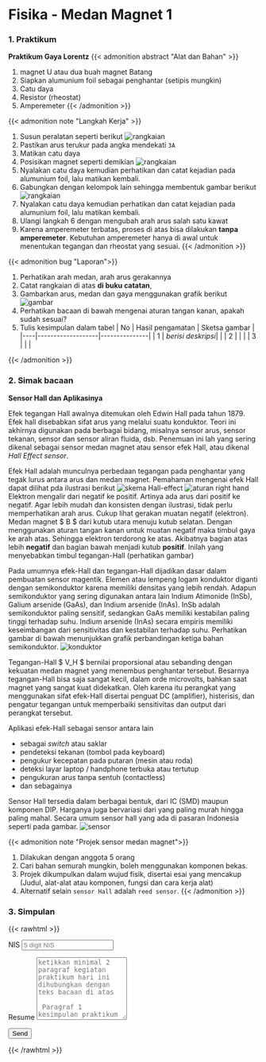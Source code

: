 # Fisika - Medan Magnet 1

### 1. Praktikum 
**Praktikum Gaya Lorentz**
{{< admonition abstract "Alat dan Bahan" >}}
1. magnet U atau dua buah magnet Batang
2. Siapkan alumunium foil sebagai penghantar (setipis mungkin)
3. Catu daya 
4. Resistor (rheostat)
5. Amperemeter 
{{< /admonition >}} 

{{< admonition note "Langkah Kerja" >}}
1. Susun peralatan seperti berikut
![rangkaian](rangkaian.png "Skema rangkaian")
2. Pastikan arus terukur pada angka mendekati `3A`
3. Matikan catu daya
4. Posisikan magnet seperti demikian
![rangkaian](skema2.png "Posisi magnet")
5. Nyalakan catu daya kemudian perhatikan dan catat kejadian pada alumunium foil, lalu matikan kembali.
6. Gabungkan dengan kelompok lain sehingga membentuk gambar berikut
![rangkaian](rangkaian2.png "susunan 2 kawat")
7. Nyalakan catu daya kemudian perhatikan dan catat kejadian pada alumunium foil, lalu matikan kembali.
8. Ulangi langkah 6 dengan mengubah arah arus salah satu kawat
9. Karena amperemeter terbatas, proses di atas bisa dilakukan **tanpa amperemeter**. Kebutuhan amperemeter hanya di awal untuk menentukan tegangan dan rheostat yang sesuai. 
{{< /admonition >}} 

{{< admonition bug "Laporan">}}
1. Perhatikan arah medan, arah arus gerakannya
2. Catat rangkaian di atas **di buku catatan**, 
3. Gambarkan arus, medan dan gaya menggunakan grafik berikut
 ![gambar](coord.png "koordinat 3D")
4. Perhatikan bacaan di bawah mengenai aturan tangan kanan, apakah sudah sesuai?
5. Tulis kesimpulan dalam tabel 
| No | Hasil pengamatan  | Sketsa gambar |
|----|-------------------|---------------|
| 1  | _berisi deskripsi_|               |
| 2  |                   |               |
| 3  |                   |               |

{{< /admonition >}}
### 2. Simak bacaan
**Sensor Hall dan Aplikasinya**

Efek tegangan Hall awalnya ditemukan oleh Edwin Hall pada tahun 1879. Efek hall disebabkan sifat arus yang melalui suatu konduktor. Teori ini akhirnya digunakan pada berbagai bidang, misalnya sensor arus, sensor tekanan, sensor dan sensor aliran fluida, dsb. Penemuan ini lah yang sering dikenal sebagai sensor medan magnet atau sensor efek Hall, atau dikenal _Hall Effect sensor_. 

Efek Hall adalah munculnya perbedaan tegangan pada penghantar yang tegak lurus antara arus dan medan magnet. Pemahaman mengenai efek Hall dapat dilihat pda ilustrasi berikut
![skema Hall-effect](skema.png "Efek Hall")
![aturan right hand](righthand.png "aturan Gaya Lorentz tangan kanan")
   Elektron mengalir dari negatif ke positif. Artinya ada arus dari positif ke negatif. Agar lebih mudah dan konsisten dengan ilustrasi, tidak perlu memperhatikan arah arus. Cukup lihat gerakan muatan negatif (elektron). Medan magnet $ B $ dari kutub utara menuju kutub selatan. Dengan menggunakan aturan tangan kanan untuk muatan negatif maka timbul gaya ke arah atas. Sehingga elektron terdorong ke atas. Akibatnya bagian atas lebih **negatif** dan bagian bawah menjadi kutub  **positif**. Inilah yang menyebabkan timbul tegangan-Hall (perhatikan gambar)

Pada umumnya efek-Hall dan tegangan-Hall dijadikan dasar dalam pembuatan sensor magentik. Elemen atau lempeng logam konduktor diganti dengan semikonduktor karena memiliki densitas yang lebih rendah. Adapun semikonduktor yang sering digunakan antara lain Indium Atimonide (InSb), Galium arsenide (GaAs), dan Indium arsenide (InAs). InSb adalah semikonduktor paling sensitif, sedangkan GaAs memiliki kestabilan paling tinggi terhadap suhu. Indium arsenide (InAs) secara empiris memiliki keseimbangan dari sensitivitas dan kestabilan terhadap suhu. Perhatikan gambar di bawah menunjukkan grafik perbandingan ketiga bahan semikonduktor.
![konduktor](konduktor.png " ")

  Tegangan-Hall $ V_H $ bernilai proporsional atau sebanding dengan kekuatan medan magnet yang menembus penghantar tersebut. Besarnya tegangan-Hall bisa saja sangat kecil, dalam orde microvolts, bahkan saat magnet yang sangat kuat didekatkan. Oleh karena itu perangkat yang menggunakan sifat efek-Hall disertai penguat DC (amplifier), histerisis, dan pengatur tegangan untuk memperbaiki sensitivitas dan output dari perangkat tersebut.

Aplikasi efek-Hall sebagai sensor antara lain
- sebagai _switch_ atau saklar
- pendeteksi tekanan (tombol pada keyboard)
- pengukur kecepatan pada putaran (mesin atau roda)
- deteksi layar laptop / handphone terbuka atau tertutup
- pengukuran arus tanpa sentuh (contactless)
- dan sebagainya

Sensor Hall tersedia dalam berbagai bentuk, dari IC (SMD) maupun komponen DIP. Harganya juga bervariasi dari yang paling murah hingga paling mahal. Secara umum sensor hall yang ada di pasaran Indonesia seperti pada gambar.
![sensor](sensor.gif "Efek Hall sebagai Switch")

{{< admonition note "Projek sensor medan magnet">}}
1. Dilakukan dengan anggota 5 orang
2. Cari bahan semurah mungkin, boleh menggunakan komponen bekas. 
3. Projek dikumpulkan dalam wujud fisik, disertai esai yang mencakup (Judul, alat-alat atau komponen, fungsi dan cara kerja alat)
4. Alternatif selain `sensor Hall` adalah `reed sensor`. 
{{< /admonition >}}
### 3. Simpulan

{{< rawhtml >}}
<link rel="stylesheet" href="/css/form.css">
<script type="text/javascript">var submitted=false;</script>
<iframe name="hidden_iframe" id="hidden_iframe" style="display:none;" 
onload="if(submitted) {window.location='/thankyou';}"></iframe>

<form action="https://docs.google.com/forms/d/e/1FAIpQLSc4_IDUPGYGTHQ0g0GgBTc3sGdQSbMA-Sbr02SijiO-qT_EAg/formResponse" 
method="post" target="hidden_iframe" onsubmit="submitted=true;">
</form>
<form action="https://docs.google.com/forms/d/e/1FAIpQLSc4_IDUPGYGTHQ0g0GgBTc3sGdQSbMA-Sbr02SijiO-qT_EAg/formResponse" method="post" target="hidden_iframe" onsubmit="submitted=true">
  <label>NIS</label>
        <input type="text" pattern="^[0-9]{5}$" placeholder="5 digit NIS" class="form-input" name="entry.472610624" required title="Harus 5 digit atuh Neng!">

   <label>Resume</label>
        <textarea rows="8" placeholder="ketikkan minimal 2 paragraf kegiatan praktikum hari ini dihubungkan dengan teks bacaan di atas &#10; &#10; Paragraf 1 kesimpulan praktikum &#10; &#10; Paragraf 2 komentar mengenai teknologi terbaru" class="form-input" name="entry.1370131877" ></textarea>

   <button type="submit">Send</button>
</form>
{{< /rawhtml >}}

